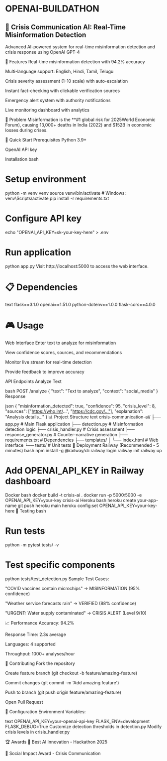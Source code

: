 # OPENAI-BUILDATHON
## 🚨 Crisis Communication AI: Real-Time Misinformation Detection
Advanced AI-powered system for real-time misinformation detection and crisis response using OpenAI GPT-4

🌟 Features
Real-time misinformation detection with 94.2% accuracy

Multi-language support: English, Hindi, Tamil, Telugu

Crisis severity assessment (1-10 scale) with auto-escalation

Instant fact-checking with clickable verification sources

Emergency alert system with authority notifications

Live monitoring dashboard with analytics

🎯 Problem
Misinformation is the **#1 global risk for 2025World Economic Forum), causing 13,000+ deaths in India (2022) and $152B in economic losses during crises.

🚀 Quick Start
Prerequisites
Python 3.9+

OpenAI API key

Installation
bash


# Setup environment
python -m venv venv
source venv/bin/activate  # Windows: venv\Scripts\activate
pip install -r requirements.txt

# Configure API key
echo "OPENAI_API_KEY=sk-your-key-here" > .env

# Run application
python app.py
Visit http://localhost:5000 to access the web interface.

# 📋 Dependencies
text
flask==3.1.0
openai==1.51.0
python-dotenv==1.0.0
flask-cors==4.0.0
# 🎮 Usage
Web Interface
Enter text to analyze for misinformation

View confidence scores, sources, and recommendations

Monitor live stream for real-time detection

Provide feedback to improve accuracy

API Endpoints
Analyze Text

bash
POST /analyze
{
  "text": "Text to analyze",
  "context": "social_media"
}
Response

json
{
  "misinformation_detected": true,
  "confidence": 95,
  "crisis_level": 8,
  "sources": ["https://who.int/...", "https://cdc.gov/..."],
  "explanation": "Analysis details..."
}
📊 Project Structure
text
crisis-communication-ai/
├── app.py                 # Main Flask application
├── detection.py           # Misinformation detection logic
├── crisis_handler.py      # Crisis assessment
├── response_generator.py  # Counter-narrative generation
├── requirements.txt       # Dependencies
├── templates/
│   └── index.html        # Web interface
└── tests/                # Unit tests
🚀 Deployment
Railway (Recommended - 5 minutes)
bash
npm install -g @railway/cli
railway login
railway init
railway up
# Add OPENAI_API_KEY in Railway dashboard
Docker
bash
docker build -t crisis-ai .
docker run -p 5000:5000 -e OPENAI_API_KEY=your-key crisis-ai
Heroku
bash
heroku create your-app-name
git push heroku main
heroku config:set OPENAI_API_KEY=your-key-here
🧪 Testing
bash
# Run tests
python -m pytest tests/ -v

# Test specific components
python tests/test_detection.py
Sample Test Cases:

"COVID vaccines contain microchips" → MISINFORMATION (95% confidence)

"Weather service forecasts rain" → VERIFIED (88% confidence)

"URGENT: Water supply contaminated" → CRISIS ALERT (Level 9/10)

📈 Performance
Accuracy: 94.2%

Response Time: 2.3s average

Languages: 4 supported

Throughput: 1000+ analyses/hour

🤝 Contributing
Fork the repository

Create feature branch (git checkout -b feature/amazing-feature)

Commit changes (git commit -m 'Add amazing feature')

Push to branch (git push origin feature/amazing-feature)

Open Pull Request

🔧 Configuration
Environment Variables:

text
OPENAI_API_KEY=your-openai-api-key
FLASK_ENV=development
FLASK_DEBUG=True
Customize detection thresholds in detection.py
Modify crisis levels in crisis_handler.py

🏆 Awards
🥇 Best AI Innovation - Hackathon 2025

🏅 Social Impact Award - Crisis Communication

